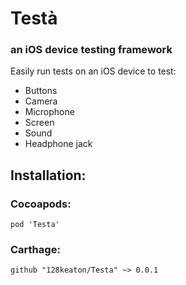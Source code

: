 #  Testà
### an iOS device testing framework

Easily run tests on an iOS device to test:
* Buttons
* Camera
* Microphone
* Screen
* Sound
* Headphone jack


## Installation:

### Cocoapods:
`pod 'Testa'`

### Carthage:
`github "128keaton/Testa" ~> 0.0.1`



